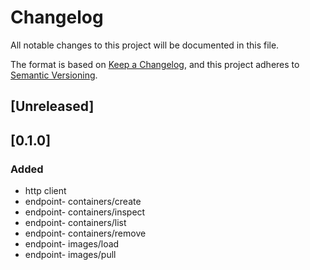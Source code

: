 # Changelog
All notable changes to this project will be documented in this file.

The format is based on [Keep a Changelog](https://keepachangelog.com/en/1.0.0/),
and this project adheres to [Semantic Versioning](https://semver.org/spec/v2.0.0.html).

## [Unreleased]

## [0.1.0]

### Added

- http client
- endpoint- containers/create
- endpoint- containers/inspect
- endpoint- containers/list
- endpoint- containers/remove
- endpoint- images/load
- endpoint- images/pull